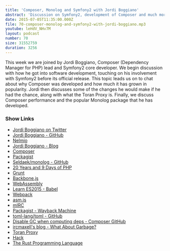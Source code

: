 ```yaml
---
title: 'Composer, Monolog and Symfony2 with Jordi Boggiano'
abstract: 'Discussion on Symfony2, development of Composer and much more...'
date: 2015-07-05T11:35:00.000Z
file: 70-composer-monolog-and-symfony2-with-jordi-boggiano.mp3
youtube: leHdV_NHv7M
layout: podcast
number: 70
size: 31552759
duration: 3256
---
```


This week we are joined by Jordi Boggiano, Composer (Dependency Manager for PHP) lead and Symfony2 core developer.
We begin discussion with how he got into software development, touching on his involvement with Symfony2 before its official release.
This topic leads us on to chat about why Composer was developed and how much it has grown in popularity.
Jordi then discusses some of the changes he would make if he had the chance, along with what the Toran Proxy is.
Finally, we discuss Composer performance and the popular Monolog package that he has developed.

### Show Links

- [Jordi Boggiano on Twitter](https://twitter.com/seldaek)
- [Jordi Boggiano - GitHub](https://github.com/Seldaek)
- [Nelmio](http://nelm.io/jordi)
- [Jordi Boggiano - Blog](http://seld.be/)
- [Composer](https://getcomposer.org/)
- [Packagist](https://packagist.org/)
- [Seldaek/monolog - GitHub](https://github.com/Seldaek/monolog/)
- [20 Years and 9 Days of PHP](http://seld.be/notes/20-years-and-9-days-of-php)
- [Grunt](http://gruntjs.com/)
- [Backbone.js](http://backbonejs.org/)
- [WebAssembly](https://github.com/WebAssembly)
- [Learn ES2015 - Babel](https://babeljs.io/docs/learn-es2015/)
- [Webpack](http://webpack.github.io/)
- [asm.js](http://asmjs.org/)
- [mIRC](http://www.mirc.co.uk/)
- [Packagist - Wayback Machine](http://web.archive.org/web/20110425065825/http://packagist.org/)
- [toml-lang/toml - GitHub](https://github.com/toml-lang/toml)
- [Disable GC when computing deps - Composer GitHub](https://github.com/composer/composer/commit/ac676f47f7bbc619678a29deae097b6b0710b799)
- [ircmaxell's blog - What About Garbage?](http://blog.ircmaxell.com/2014/12/what-about-garbage.html)
- [Toran Proxy](https://toranproxy.com/)
- [Hack](http://hacklang.org/)
- [The Rust Programming Language](http://www.rust-lang.org/)
